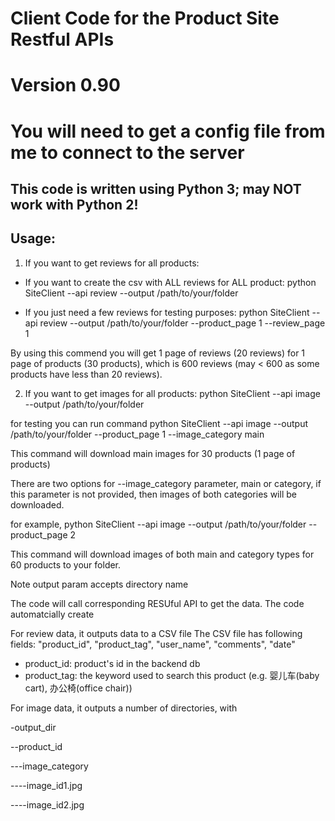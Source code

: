 # Client Code for the Product Site Restful APIs

# Version 0.90

# You will need to get a config file from me to connect to the server

## This code is written using Python 3; may NOT work with Python 2!

## Usage:
1. If you want to get reviews for all products:
* If you want to create the csv with ALL reviews for ALL product:
python SiteClient --api review --output /path/to/your/folder

* If you just need a few reviews for testing purposes:
python SiteClient --api review --output /path/to/your/folder --product_page 1 --review_page 1

By using this commend you will get 1 page of reviews (20 reviews) for 1 page of products (30 products), which is 600 reviews (may < 600 as some products have less than 20 reviews).

2. If you want to get images for all products:
python SiteClient --api image --output /path/to/your/folder

for testing you can run command
python SiteClient --api image --output /path/to/your/folder --product_page 1 --image_category main

This command will download main images for 30 products (1 page of products)

There are two options for --image_category parameter, main or category, if this parameter is not provided, then images of both categories will be downloaded.

for example, 
python SiteClient --api image --output /path/to/your/folder --product_page 2

This command will download images of both main and category types for 60 products to your folder.

Note output param accepts directory name

The code will call corresponding RESUful API to get the data. The code automatcially create

For review data, it outputs data to a CSV file
The CSV file has following fields:
"product_id", "product_tag", "user_name", "comments", "date"

* product_id: product's id in the backend db
* product_tag: the keyword used to search this product (e.g. 婴儿车(baby cart), 办公椅(office chair))

For image data, it outputs a number of directories, with

-output_dir

--product_id

---image_category

----image_id1.jpg

----image_id2.jpg



